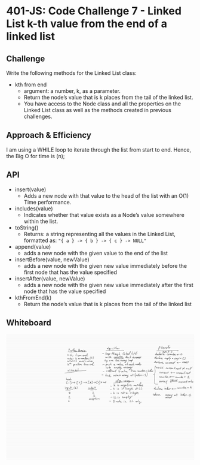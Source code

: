 # 401-JS: Code Challenge 7 - Linked List k-th value from the end of a linked list

## Challenge

Write the following methods for the Linked List class:

- kth from end
  - argument: a number, k, as a parameter.
  - Return the node’s value that is k places from the tail of the linked list.
  - You have access to the Node class and all the properties on the Linked List class as well as the methods created in previous challenges.
  
## Approach & Efficiency
<!-- What approach did you take? Why? What is the Big O space/time for this approach? -->

  I am using a WHILE loop to iterate through the list from start to end. Hence, the Big O for time is (n);

## API
<!-- Description of each method publicly available to your Linked List -->

- insert(value)
  - Adds a new node with that value to the head of the list with an O(1) Time performance.
- includes(value)
  - Indicates whether that value exists as a Node’s value somewhere within the list.
- toString()
  - Returns: a string representing all the values in the Linked List, formatted as: ```"{ a } -> { b } -> { c } -> NULL"```
- append(value)
  - adds a new node with the given value to the end of the list
- insertBefore(value, newValue)
  - adds a new node with the given new value immediately before the first node that has the value specified
- insertAfter(value, newValue)
  - adds a new node with the given new value immediately after the first node that has the value specified
- kthFromEnd(k)
  - Return the node’s value that is k places from the tail of the linked list
  

## Whiteboard

![WB](code-challenge-7.png)